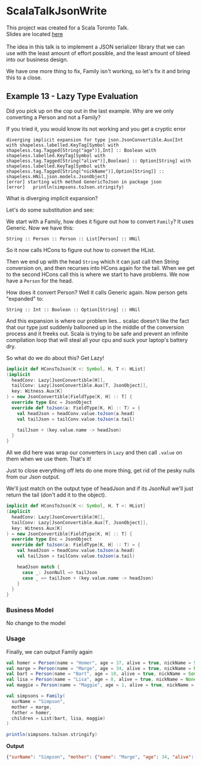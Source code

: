# ScalaTalkJsonWrite

This project was created for a Scala Toronto Talk.
<br/>
Slides are located [here](https://docs.google.com/presentation/d/13akNnJCuATS0mqc5ULNG2jvaoFbCZ163OkImTfpxjbA/edit?usp=sharing)
<br/>
<br/>
The idea in this talk is to implement a JSON serializer library that we can use with the least amount of effort possible, and the least amount of bleed into our business design.
<br/>  

We have one more thing to fix, Family isn't working, so let's fix it and bring this to a close.

## Example 13 - Lazy Type Evaluation

Did you pick up on the cop out in the last example.
Why are we only converting a Person and not a Family?

If you tried it, you would know its not working and you get a cryptic error
```sbtshell
diverging implicit expansion for type json.JsonConvertible.Aux[Int with shapeless.labelled.KeyTag[Symbol with shapeless.tag.Tagged[String("age")],Int] :: Boolean with shapeless.labelled.KeyTag[Symbol with shapeless.tag.Tagged[String("alive")],Boolean] :: Option[String] with shapeless.labelled.KeyTag[Symbol with shapeless.tag.Tagged[String("nickName")],Option[String]] :: shapeless.HNil,json.models.JsonObject]
[error] starting with method GenericToJson in package json
[error]   println(simpsons.toJson.stringify)
```

What is diverging implicit expansion?

Let's do some substitution and see:

We start with a Family, how does it figure out how to convert `Family`? It uses Generic.
Now we have this:

`String :: Person :: Person :: List[Person] :: HNil`

So it now calls HCons to figure out how to convert the HList.

Then we end up with the head `String` which it can just call then String conversion on, and then recurses into HCons again for the tail.
When we get to the second HCons call this is where we start to have problems. We now have a `Person` for the head.

How does it convert Person?  Well it calls Generic again. Now person gets "expanded" to:

`String :: Int :: Boolean :: Option[String] :: HNil`

And this expansion is where our problem lies... scalac doesn't like the fact that our type just suddenly ballooned up in the middle of the conversion process and it freeks out.
Scala is trying to be safe and prevent an infinite compilation loop that will steal all your cpu and suck your laptop's battery dry.

So what do we do about this? Get Lazy! 
```scala
implicit def HConsToJson[K <: Symbol, H, T <: HList]
(implicit
  headConv: Lazy[JsonConvertible[H]],
  tailConv: Lazy[JsonConvertible.Aux[T, JsonObject]],
  key: Witness.Aux[K]
) = new JsonConvertible[FieldType[K, H] :: T] {
  override type Enc = JsonObject
  override def toJson(a: FieldType[K, H] :: T) = {
    val headJson = headConv.value.toJson(a.head)
    val tailJson = tailConv.value.toJson(a.tail)

    tailJson + (key.value.name -> headJson)
  }
}
```

All we did here was wrap our converters in `Lazy` and then call `.value` on them when we use them.
That's it!

Just to close everything off lets do one more thing, get rid of the pesky nulls from our Json output.

We'll just match on the output type of headJson and if its JsonNull we'll just return the tail (don't add it to the object).

```scala
implicit def HConsToJson[K <: Symbol, H, T <: HList]
(implicit
  headConv: Lazy[JsonConvertible[H]],
  tailConv: Lazy[JsonConvertible.Aux[T, JsonObject]],
  key: Witness.Aux[K]
) = new JsonConvertible[FieldType[K, H] :: T] {
  override type Enc = JsonObject
  override def toJson(a: FieldType[K, H] :: T) = {
    val headJson = headConv.value.toJson(a.head)
    val tailJson = tailConv.value.toJson(a.tail)

    headJson match {
      case _: JsonNull => tailJson
      case _ => tailJson + (key.value.name -> headJson)
    }
  }
}
```


### Business Model

No change to the model


### Usage
Finally, we can output Family again

```scala
val homer = Person(name = "Homer", age = 37, alive = true, nickName = Some("Mr. Sparkle"))
val marge = Person(name = "Marge", age = 34, alive = true, nickName = None)
val bart = Person(name = "Bart", age = 10, alive = true, nickName = Some("El Barto"))
val lisa = Person(name = "Lisa", age = 8, alive = true, nickName = None)
val maggie = Person(name = "Maggie", age = 1, alive = true, nickName = None)

val simpsons = Family(
  surName = "Simpson",
  mother = marge,
  father = homer,
  children = List(bart, lisa, maggie)
)

println(simpsons.toJson.stringify)
```

**Output**

```json
{"surName": "Simpson", "mother": {"name": "Marge", "age": 34, "alive": true}, "father": {"name": "Homer", "age": 37, "alive": true, "nickName": "Mr. Sparkle"}, "children": [{"name": "Bart", "age": 10, "alive": true, "nickName": "El Barto"}, {"name": "Lisa", "age": 8, "alive": true}, {"name": "Maggie", "age": 1, "alive": true}]}
```